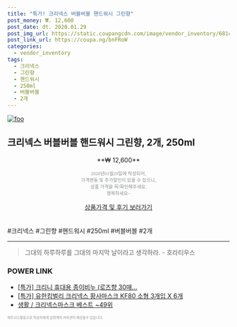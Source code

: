 ```yaml
--- 
title: "특가! 크리넥스 버블버블 핸드워시 그린향" 
post_money: ₩. 12,600 
post_date: dt. 2020.01.29 
post_img_url: https://static.coupangcdn.com/image/vendor_inventory/681c/c4ac7dc508bd907ec733592ec775a0410619ba66a3e7d02e8077888e9e4d.jpg 
post_link_url: https://coupa.ng/bnFRoW 
categories: 
  - vendor_inventory 
tags: 
  - 크리넥스 
  - 그린향 
  - 핸드워시 
  - 250ml 
  - 버블버블 
  - 2개 
--- 
```

[![foo](https://static.coupangcdn.com/image/vendor_inventory/681c/c4ac7dc508bd907ec733592ec775a0410619ba66a3e7d02e8077888e9e4d.jpg)](https://coupa.ng/bnFRoW) 

## 크리넥스 버블버블 핸드워시 그린향, 2개, 250ml 
<p style="text-align: center;">**₩ 12,600**</p> 
<p style="text-align: center;"><span style="color: #898c8f; font-family: Georgia,Times,serif; font-size: 0.75em;">2020년01월29일에 작성되어, <br>가격변동 및 추가할인이 있을 수 있으니,<br> 상품 가격을 꼭!확인해주세요.<br>행복하세요~</span> 
</p>	 
<div markdown="0" style="text-align: center;"><a href="https://coupa.ng/bnFRoW" class="btn btn--success">상품가격 및 후기 보러가기</a></div> 
<br><br> 
  #크리넥스 #그린향 #핸드워시 #250ml #버블버블 #2개 
<hr> 

> 그대의 하루하루를 그대의 마지막 날이라고 생각하라. - 호라티우스 


### POWER LINK

* <a href="https://blog.naver.com/santokki14/221789198971" target="_blank">[특가] 크리니 휴대용 종이비누 (로즈향 30매...</a>
* <a href="https://blog.naver.com/sakai111/221790790924" target="_blank">[특가] 유한킴벌리 크리넥스 황사마스크 KF80 소형 3개입 X 6개</a>
* <a href="https://blog.naver.com/santokki14/221786800619" target="_blank">생활 / 크리넥스마스크 베스트 ~49위</a>

<span style="color: #898c8f; font-family: Georgia,Times,serif; font-size: 0.55em;">파트너스활동으로 작성자에게 일정액의 커미션이 제공될수 있습니다.</span> 
